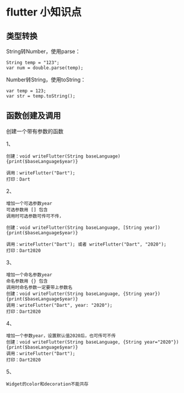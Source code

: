 # flutter 小知识点

## 类型转换

   String转Number，使用parse：
   ```
   String temp = "123";
   var num = double.parse(temp); 
   ```
   
   Number转String，使用toString：
   ```
   var temp = 123;
   var str = temp.toString(); 
   ```

## 函数创建及调用

创建一个带有参数的函数

1、
```
创建：void writeFlutter(String baseLanguage) {print($baseLanguage$year)}

调用：writeFlutter("Dart");
打印：Dart
```
2、
```
增加一个可选参数year
可选参数用 [] 包含
调用时可选参数可传可不传，

创建：void writeFlutter(String baseLanguage, [String year]) {print($baseLanguage$year)}

调用：writeFlutter("Dart"); 或者 writeFlutter("Dart", "2020");
打印：Dart2020
```
3、
```
增加一个命名参数year
命名参数用 {} 包含
调用时命名参数一定要带上参数名
创建：void writeFlutter(String baseLanguage, {String year}) {print($baseLanguage$year)}
调用：writeFlutter("Dart", year: "2020");
打印：Dart2020
```
4、
```
增加一个参数year，设置默认值2020后，也可传可不传
创建：void writeFlutter(String baseLanguage, {String year="2020"}) {print($baseLanguage$year)}
调用：writeFlutter("Dart"); 
打印：Dart2020
```
5、
```
Widget的color和decoration不能共存
```
